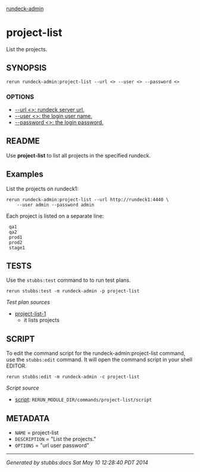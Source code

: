 [rundeck-admin](../../index.html)
# project-list 

List the projects.

## SYNOPSIS

    rerun rundeck-admin:project-list --url <> --user <> --password <>

### OPTIONS

* [    --url <>: rundeck server url.](../../options/url/index.html)
* [    --user <>: the login user name.](../../options/user/index.html)
* [    --password <>: the login password.](../../options/password/index.html)

## README

Use **project-list** to list all projects in the specified rundeck.

Examples
--------

List the projects on rundeck1:

    rerun rundeck-admin:project-list --url http://rundeck1:4440 \
        --user admin --password admin 

Each project is listed on a separate line:

     qa1
     qa2
     prod1
     prod2
     stage1

## TESTS

Use the `stubbs:test` command to to run test plans.

    rerun stubbs:test -m rundeck-admin -p project-list

*Test plan sources*

* [project-list-1](../../tests/project-list-1.html)
  * it lists projects

## SCRIPT

To edit the command script for the rundeck-admin:project-list command, 
use the `stubbs:edit`
command. It will open the command script in your shell EDITOR.

    rerun stubbs:edit -m rundeck-admin -c project-list

*Script source*

* [script](script.html): `RERUN_MODULE_DIR/commands/project-list/script`

## METADATA

* `NAME` = project-list
* `DESCRIPTION` = "List the projects."
* `OPTIONS` = "url user password"

----

*Generated by stubbs:docs Sat May 10 12:28:40 PDT 2014*

